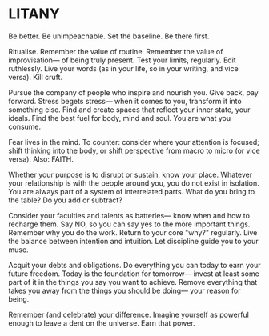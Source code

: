 # LITANY 

Be better. Be unimpeachable. Set the baseline. Be there first. 

Ritualise. Remember the value of routine. Remember the value of improvisation— of being truly present. Test your limits, regularly. Edit ruthlessly. Live your words (as in your life, so in your writing, and vice versa). Kill cruft. 

Pursue the company of people who inspire and nourish you. Give back, pay forward. Stress begets stress— when it comes to you, transform it into something else. Find and create spaces that reflect your inner state, your ideals. Find the best fuel for body, mind and soul. You are what you consume. 

Fear lives in the mind. To counter: consider where your attention is focused; shift thinking into the body, or shift perspective from macro to micro (or vice versa). Also: FAITH. 

Whether your purpose is to disrupt or sustain, know your place. Whatever your relationship is with the people around you, you do not exist in isolation. You are always part of a system of interrelated parts. What do you bring to the table? Do you add or subtract?

Consider your faculties and talents as batteries— know when and how to recharge them. Say NO, so you can say yes to the more important things. Remember why you do the work. Return to your core "why?" regularly. Live the balance between intention and intuition. Let discipline guide you to your muse. 

Acquit your debts and obligations. Do everything you can today to earn your future freedom. Today is the foundation for tomorrow— invest at least some part of it in the things you say you want to achieve. Remove everything that takes you away from the things you should be doing— your reason for being. 

Remember (and celebrate) your difference. Imagine yourself as powerful enough to leave a dent on the universe. Earn that power.  